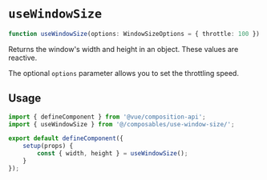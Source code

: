 # `useWindowSize`

```ts
function useWindowSize(options: WindowSizeOptions = { throttle: 100 }): { width: Ref<number>; height: Ref<number>; }
```

Returns the window's width and height in an object. These values are reactive.

The optional `options` parameter allows you to set the throttling speed.

## Usage
```js
import { defineComponent } from '@vue/composition-api';
import { useWindowSize } from '@/composables/use-window-size/';

export default defineComponent({
	setup(props) {
		const { width, height } = useWindowSize();
	}
});
```
